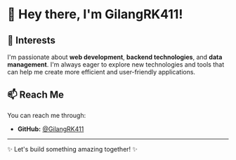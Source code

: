 # 👋 Hey there, I'm **GilangRK411**!

## 👀 Interests
I'm passionate about **web development**, **backend technologies**, and **data management**. I'm always eager to explore new technologies and tools that can help me create more efficient and user-friendly applications.

## 📫 Reach Me
You can reach me through:
- **GitHub:** [@GilangRK411](https://github.com/GilangRK411)

---

✨ Let's build something amazing together! ✨
